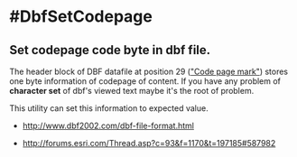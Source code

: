 #DbfSetCodepage
===============

Set codepage code byte in dbf file.
-----------------------------------


The header block of DBF datafile at position 29 (["Code page mark"](http://www.dbf2002.com/dbf-file-format.html)) stores one byte information of codepage of content.
If you have any problem of **character set** of dbf's viewed text maybe it's the root of problem.

This utility can set this information to expected value.


* http://www.dbf2002.com/dbf-file-format.html

* http://forums.esri.com/Thread.asp?c=93&f=1170&t=197185#587982
